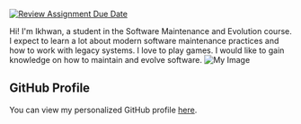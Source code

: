 [![Review Assignment Due Date](https://classroom.github.com/assets/deadline-readme-button-22041afd0340ce965d47ae6ef1cefeee28c7c493a6346c4f15d667ab976d596c.svg)](https://classroom.github.com/a/O-1AGqKT)

Hi! I'm Ikhwan, a student in the Software Maintenance
and Evolution course.
I expect to learn a lot about modern software maintenance
practices and how to work with legacy systems.
I love to play games.
I would like to gain knowledge on how to maintain and evolve software.
![My Image](image.jpg) <!-- Link to the uploaded image -->
## GitHub Profile
You can view my personalized GitHub profile
[here](https://github.com/ikhwanmohd2002).
